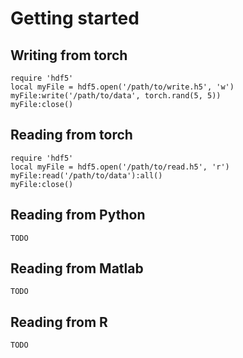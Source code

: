 # Getting started

## Writing from torch

    require 'hdf5'
    local myFile = hdf5.open('/path/to/write.h5', 'w')
    myFile:write('/path/to/data', torch.rand(5, 5))
    myFile:close()

## Reading from torch

    require 'hdf5'
    local myFile = hdf5.open('/path/to/read.h5', 'r')
    myFile:read('/path/to/data'):all()
    myFile:close()

## Reading from Python

    TODO

## Reading from Matlab

    TODO

## Reading from R

    TODO

